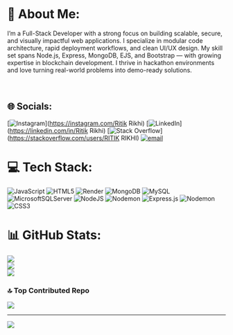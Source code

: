 # 💫 About Me:
I’m a Full-Stack Developer with a strong focus on building scalable, secure, and visually impactful web applications. I specialize in modular code architecture, rapid deployment workflows, and clean UI/UX design. My skill set spans Node.js, Express, MongoDB, EJS, and Bootstrap — with growing expertise in blockchain development. I thrive in hackathon environments and love turning real-world problems into demo-ready solutions.<br><br><br>


## 🌐 Socials:
[![Instagram](https://img.shields.io/badge/Instagram-%23E4405F.svg?logo=Instagram&logoColor=white)](https://instagram.com/Ritik Rikhi) [![LinkedIn](https://img.shields.io/badge/LinkedIn-%230077B5.svg?logo=linkedin&logoColor=white)](https://linkedin.com/in/Ritik Rikhi) [![Stack Overflow](https://img.shields.io/badge/-Stackoverflow-FE7A16?logo=stack-overflow&logoColor=white)](https://stackoverflow.com/users/RITIK RIKHI) [![email](https://img.shields.io/badge/Email-D14836?logo=gmail&logoColor=white)](mailto:rikhiritik8@gmail.com) 

# 💻 Tech Stack:
![JavaScript](https://img.shields.io/badge/javascript-%23323330.svg?style=for-the-badge&logo=javascript&logoColor=%23F7DF1E) ![HTML5](https://img.shields.io/badge/html5-%23E34F26.svg?style=for-the-badge&logo=html5&logoColor=white) ![Render](https://img.shields.io/badge/Render-%46E3B7.svg?style=for-the-badge&logo=render&logoColor=white) ![MongoDB](https://img.shields.io/badge/MongoDB-%234ea94b.svg?style=for-the-badge&logo=mongodb&logoColor=white) ![MySQL](https://img.shields.io/badge/mysql-4479A1.svg?style=for-the-badge&logo=mysql&logoColor=white) ![MicrosoftSQLServer](https://img.shields.io/badge/Microsoft%20SQL%20Server-CC2927?style=for-the-badge&logo=microsoft%20sql%20server&logoColor=white) ![NodeJS](https://img.shields.io/badge/node.js-6DA55F?style=for-the-badge&logo=node.js&logoColor=white) ![Nodemon](https://img.shields.io/badge/NODEMON-%23323330.svg?style=for-the-badge&logo=nodemon&logoColor=%BBDEAD) ![Express.js](https://img.shields.io/badge/express.js-%23404d59.svg?style=for-the-badge&logo=express&logoColor=%2361DAFB) ![Nodemon](https://img.shields.io/badge/NODEMON-%23323330.svg?style=for-the-badge&logo=nodemon&logoColor=%BBDEAD) ![CSS3](https://img.shields.io/badge/css3-%231572B6.svg?style=for-the-badge&logo=css3&logoColor=white)
# 📊 GitHub Stats:
![](https://github-readme-stats.vercel.app/api?username=RitikRikhi&theme=dark&hide_border=true&include_all_commits=false&count_private=true)<br/>
![](https://nirzak-streak-stats.vercel.app/?user=RitikRikhi&theme=dark&hide_border=true)<br/>
![](https://github-readme-stats.vercel.app/api/top-langs/?username=RitikRikhi&theme=dark&hide_border=true&include_all_commits=false&count_private=true&layout=compact)

### 🔝 Top Contributed Repo
![](https://github-contributor-stats.vercel.app/api?username=RitikRikhi&limit=5&theme=dark&combine_all_yearly_contributions=true)

---
[![](https://visitcount.itsvg.in/api?id=RitikRikhi&icon=0&color=0)](https://visitcount.itsvg.in)

<!-- Proudly created with GPRM ( https://gprm.itsvg.in ) -->
